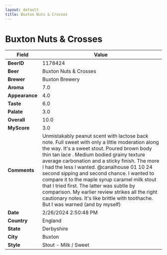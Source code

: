 ```yaml
---
layout: default
title: Buxton Nuts & Crosses
---
```


# Buxton Nuts & Crosses

| Field         | Value     |
|---------------|-----------|
| **BeerID** | 1178424 |
| **Beer** | Buxton Nuts & Crosses |
| **Brewer** | Buxton Brewery |
| **Aroma** | 7.0 |
| **Appearance** | 4.0 |
| **Taste** | 6.0 |
| **Palate** | 3.0 |
| **Overall** | 10.0 |
| **MyScore** | 3.0 |
| **Comments** | Unmistakably peanut scent with lactose back note. Full sweet with only a little moderation along the way. It's a sweet stout.  Poured brown body thin tan lace . Medium bodied grainy texture average carbonation and a sticky finish. The more I had the less I wanted. @canalhouse  01 10 24 second sipping and second chance. I wanted to compare it to the maple syrup caramel milk stout that I tried first. The latter was subtle by comparison.  My earlier review strikes all the right cautionary notes. It's like brittle with toothache. But I was warned (and by myself) |
| **Date** | 2/26/2024 2:50:48 PM |
| **Country** | England |
| **State** | Derbyshire |
| **City** | Buxton |
| **Style** | Stout - Milk / Sweet |

